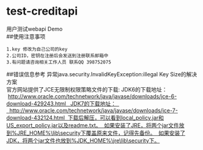 # test-creditapi
用户测试webapi Demo    
##使用注意事项

	1.key 修改为自己公司的key
	2.公司ID，密钥在注册后会发送到注册联系邮箱中
	3.有问题请咨询相关工作人员 联系QQ 398752075
##错误信息参考
异常java.security.InvalidKeyException:illegal Key Size的解决方案	
官方网站提供了JCE无限制权限策略文件的下载:
JDK6的下载地址：   http://www.oracle.com/technetwork/java/javase/downloads/jce-6-download-429243.html   JDK7的下载地址：    http://www.oracle.com/technetwork/java/javase/downloads/jce-7-download-432124.html  下载后解压，可以看到local_policy.jar和US_export_policy.jar以及readme.txt。  如果安装了JRE，将两个jar文件放到%JRE_HOME%\lib\security下覆盖原来文件，记得先备份。  如果安装了JDK，将两个jar文件也放到%JDK_HOME%\jre\lib\security下。

